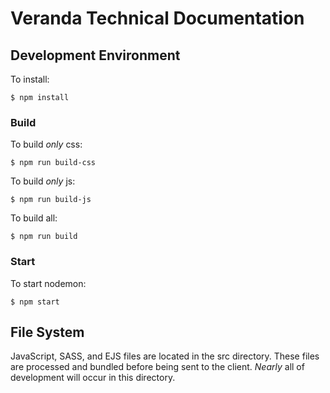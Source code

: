 # Veranda Technical Documentation

## Development Environment

To install:
```
$ npm install
```

### Build

To build _only_ css:
```
$ npm run build-css
```

To build _only_ js:
```
$ npm run build-js
```

To build all:
```
$ npm run build
```

### Start

To start nodemon:
```
$ npm start
```

## File System

JavaScript, SASS, and EJS files are located in the src directory. These files are processed and bundled before being sent to the client. _Nearly_ all of development will occur in this directory.